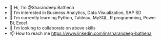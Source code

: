 - 👋 Hi, I’m @Sharandeep.Bathena
- 👀 I’m interested in Business Analytics, Data Visualization, SAP SD
- 🌱 I’m currently learning Python, Tableau, MySQL, R programming, Power Bi, Excel
- 💞️ I’m looking to collaborate on above skills
- 📫 How to reach me https://www.linkedin.com/in/sharandeep-bathena

<!---
Sharandeep-99/Sharandeep-99 is a ✨ special ✨ repository because its `README.md` (this file) appears on your GitHub profile.
You can click the Preview link to take a look at your changes.
--->
